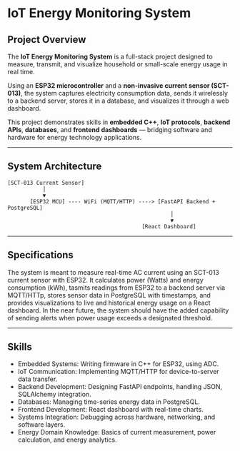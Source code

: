 # IoT Energy Monitoring System

## Project Overview
The **IoT Energy Monitoring System** is a full-stack project designed to measure, transmit, and visualize household or small-scale energy usage in real time.  

Using an **ESP32 microcontroller** and a **non-invasive current sensor (SCT-013)**, the system captures electricity consumption data, sends it wirelessly to a backend server, stores it in a database, and visualizes it through a web dashboard.  

This project demonstrates skills in **embedded C++**, **IoT protocols**, **backend APIs**, **databases**, and **frontend dashboards** — bridging software and hardware for energy technology applications.  

---

## System Architecture
```plaintext
[SCT-013 Current Sensor]
           │
           ▼
       [ESP32 MCU] ---- WiFi (MQTT/HTTP) ----> [FastAPI Backend + PostgreSQL]
                                                   │
                                                   ▼
                                          [React Dashboard]
```
---

## Specifications
The system is meant to measure real-time AC current using an SCT-013 current sensor with ESP32. It calculates power (Watts) and energy consumption (kWh), tasmits readings from ESP32 to a backend server via MQTT/HTTp, stores sensor data in PostgreSQL with timestamps, and provides visualizations to live and historical energy usage on a React dashboard. In the near future, the system should have the added capability of sending alerts when power usage exceeds a designated threshold. 

--- 

## Skills
- Embedded Systems: Writing firmware in C++ for ESP32, using ADC.
- IoT Communication: Implementing MQTT/HTTP for device-to-server data transfer.
- Backend Development: Designing FastAPI endpoints, handling JSON, SQLAlchemy integration.
- Databases: Managing time-series energy data in PostgreSQL.
- Frontend Development: React dashboard with real-time charts.
- Systems Integration: Debugging across hardware, networking, and software layers.
- Energy Domain Knowledge: Basics of current measurement, power calculation, and energy analytics. 


